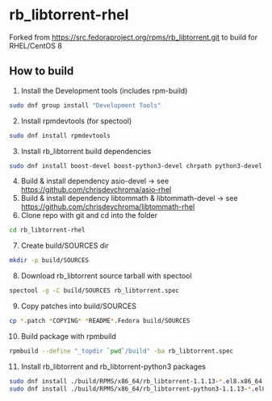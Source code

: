 # rb_libtorrent-rhel
Forked from https://src.fedoraproject.org/rpms/rb_libtorrent.git to build for RHEL/CentOS 8

## How to build
1. Install the Development tools (includes rpm-build)
```bash
sudo dnf group install "Development Tools"
```
2. Install rpmdevtools (for spectool)
```bash
sudo dnf install rpmdevtools
```
3. Install rb_libtorrent build dependencies
```bash
sudo dnf install boost-devel boost-python3-devel chrpath python3-devel
```
4. Build & install dependency asio-devel -> see https://github.com/chrisdevchroma/asio-rhel
5. Build & install dependency libtommath & libtommath-devel -> see https://github.com/chrisdevchroma/libtommath-rhel
6. Clone repo with git and cd into the folder
```bash
cd rb_libtorrent-rhel
```
7. Create build/SOURCES dir
```bash
mkdir -p build/SOURCES
```
8. Download rb_libtorrent source tarball with spectool
```bash
spectool -g -C build/SOURCES rb_libtorrent.spec
```
9. Copy patches into build/SOURCES
```bash
cp *.patch *COPYING* *README*.Fedora build/SOURCES
```
10. Build package with rpmbuild
```bash
rpmbuild --define "_topdir `pwd`/build" -ba rb_libtorrent.spec
```
11. Install rb_libtorrent and rb_libtorrent-python3 packages
```bash
sudo dnf install ./build/RPMS/x86_64/rb_libtorrent-1.1.13-*.el8.x86_64.rpm
sudo dnf install ./build/RPMS/x86_64/rb_libtorrent-python3-1.1.13-*.el8.x86_64.rpm
```

